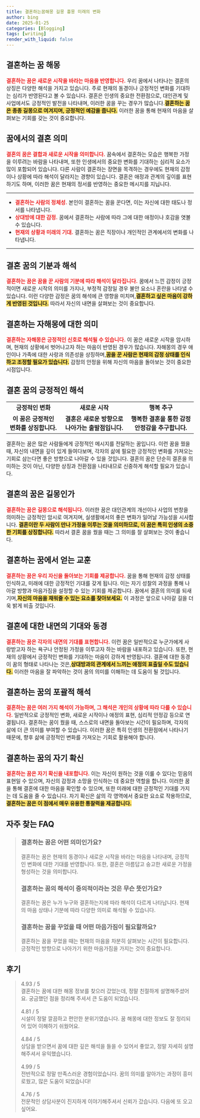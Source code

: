 ```yaml
---
title: 결혼하는꿈해몽 길몽 흉몽 미래의 변화
author: bing
date: 2025-01-25
categories: [Blogging]
tags: [writing]
render_with_liquid: false
---
```



<h2 id='결혼하는 꿈 해몽'>결혼하는 꿈 해몽</h2>

<p><b><span style="color: #ee2323;">결혼하는 꿈은 새로운 시작을 바라는 마음을 반영합니다.</span></b> 우리 꿈에서 나타나는 결혼의 상징은 다양한 해석을 가지고 있습니다. 주로 현재의 동경이나 긍정적인 변화를 기대하는 심리가 반영된다고 볼 수 있습니다. 결혼은 인생의 중요한 전환점으로, 대인관계 및 사업에서도 긍정적인 발전을 나타내며, 이러한 꿈을 꾸는 경우가 많습니다.<b><span style="background-color: #ffe066;">결혼하는 꿈은 종종 길몽으로 여겨지며, 긍정적인 예감을 줍니다.</span></b> 이러한 꿈을 통해 현재의 마음을 살펴보는 기회를 갖는 것이 중요합니다.</p>

<h2 id='꿈에서의 결혼 의미'>꿈에서의 결혼 의미</h2>

<p><b><span style="color: #ee2323;">결혼의 꿈은 결합과 새로운 시작을 의미합니다.</span></b> 꿈속에서 결혼하는 모습은 행복한 가정을 이루려는 바람을 나타내며, 또한 인생에서의 중요한 변화를 기대하는 심리적 요소가 많이 포함되어 있습니다. 다른 사람이 결혼하는 장면을 목격하는 경우에도 현재의 감정이나 상황에 따라 해석이 달라지는 경향이 있습니다. 결혼은 애정과 관계의 깊이를 표현하기도 하며, 이러한 꿈은 현재의 정서를 반영하는 중요한 메시지를 지닙니다.</p>

<hr />

<ul>
    <li><b><span style="color: #ee2323;">결혼하는 사람의 정체성.</span></b> 본인이 결혼하는 꿈을 꾼다면, 이는 자신에 대한 태도나 정서를 나타냅니다.</li>
    <li><b><span style="color: #ee2323;">상대방에 대한 감정.</span></b> 꿈에서 결혼하는 사람에 따라 그에 대한 애정이나 호감을 엿볼 수 있습니다.</li>
    <li><b><span style="color: #ee2323;">현재의 상황과 미래의 기대.</span></b> 결혼하는 꿈은 직장이나 개인적인 관계에서의 변화를 나타냅니다.</li>
</ul>

<hr />

<h2 id='결혼 꿈의 기분과 해석'>결혼 꿈의 기분과 해석</h2>

<p><b><span style="color: #ee2323;">결혼하는 꿈은 꿈을 꾼 사람의 기분에 따라 해석이 달라집니다.</span></b> 꿈에서 느낀 감정이 긍정적이면 새로운 시작의 의미를 가지나, 부정적 감정일 경우 불안 요소나 혼란을 나타낼 수 있습니다. 이런 다양한 감정은 꿈의 해석에 큰 영향을 미치며,<b><span style="background-color: #ffe066;">결혼하고 싶은 마음이 강하게 반영된 것입니다.</span></b> 따라서 자신의 내면을 살펴보는 것이 중요합니다.</p>

<h2 id='결혼하는 자해몽에 대한 의미'>결혼하는 자해몽에 대한 의미</h2>

<p><b><span style="color: #ee2323;">결혼하는 자해몽은 긍정적인 신호로 해석될 수 있습니다.</span></b> 이 꿈은 새로운 시작을 암시하며, 현재의 상황에서 벗어나고자 하는 마음이 반영된 경우가 많습니다. 자해몽의 경우 애인이나 가족에 대한 사랑과 의존성을 상징하며,<b><span style="background-color: #ffe066;">꿈을 꾼 사람은 현재의 감정 상태를 인식하고 조정할 필요가 있습니다.</span></b> 감정의 안정을 위해 자신의 마음을 돌아보는 것이 중요한 시점입니다.</p>

<h2 id='결혼 꿈의 긍정적인 해석'>결혼 꿈의 긍정적인 해석</h2>

<table>
    <tr>
        <td style="text-align: center; height: 17px;"><b>긍정적인 변화</b></td>
        <td style="text-align: center; height: 17px;"><b>새로운 시작</b></td>
        <td style="text-align: center; height: 17px;"><b>행복 추구</b></td>
    </tr>
    <tr>
        <td style="text-align: center; height: 17px;"><b>이 꿈은 긍정적인 변화를 상징합니다.</b></td>
        <td style="text-align: center; height: 17px;"><b>결혼은 새로운 방향으로 나아가는 출발점입니다.</b></td>
        <td style="text-align: center; height: 17px;"><b>행복한 결혼을 통한 감정 안정감을 추구합니다.</b></td>
    </tr>
</table>

<p>결혼하는 꿈은 많은 사람들에게 긍정적인 메시지를 전달하는 꿈입니다. 이런 꿈을 꿨을 때, 자신의 내면을 깊이 있게 들여다보며, 각자의 삶에 필요한 긍정적인 변화를 가져오는 기회로 삼는다면 좋은 방향으로 나아갈 수 있을 것입니다. 결혼의 꿈은 단순히 결혼을 의미하는 것이 아닌, 다양한 상징과 전환점을 나타내므로 신중하게 해석할 필요가 있습니다.</p>

<h2 id='결혼의 꿈은 길몽인가'>결혼의 꿈은 길몽인가</h2>

<p><b><span style="color: #ee2323;">결혼하는 꿈은 길몽으로 해석됩니다.</span></b> 이러한 꿈은 대인관계의 개선이나 사업의 번창을 의미하는 긍정적인 암시로 여겨지며, 실생활에서의 좋은 변화가 일어날 가능성을 시사합니다. <b><span style="background-color: #ffe066;">결혼이란 두 사람이 만나 가정을 이루는 것을 의미하므로, 이 꿈은 특히 인생의 소중한 기회를 상징합니다.</span></b> 따라서 결혼 꿈을 꿨을 때는 그 의미를 잘 살펴보는 것이 좋습니다.</p>

<h2 id='결혼하는 꿈에서 얻는 교훈'>결혼하는 꿈에서 얻는 교훈</h2>

<p><b><span style="color: #ee2323;">결혼하는 꿈은 우리 자신을 돌아보는 기회를 제공합니다.</span></b> 꿈을 통해 현재의 감정 상태를 인식하고, 미래에 대한 긍정적인 기대를 갖게 됩니다. 이는 자기 성찰의 과정을 통해 나아갈 방향과 마음가짐을 설정할 수 있는 기회를 제공합니다. 꿈에서 결혼의 의미를 되새기며,<b><span style="background-color: #ffe066;">자신의 마음을 채워줄 수 있는 요소를 찾아보세요.</span></b> 이 과정은 앞으로 나아갈 길을 더욱 밝게 비출 것입니다.</p>

<h2 id='결혼에 대한 내면의 기대와 동경'>결혼에 대한 내면의 기대와 동경</h2>

<p><b><span style="color: #ee2323;">결혼하는 꿈은 각자의 내면의 기대를 표현합니다.</span></b> 이런 꿈은 일반적으로 누군가에게 사랑받고자 하는 욕구나 안정된 가정을 이루고자 하는 바람을 내포하고 있습니다. 또한, 현재의 상황에서 긍정적인 변화를 기대하는 마음이 강하게 반영됩니다. 결혼에 대한 동경이 꿈의 형태로 나타나는 것은,<b><span style="background-color: #ffe066;">상대방과의 관계에서 느끼는 애정의 표출일 수도 있습니다.</span></b> 이러한 마음을 잘 파악하는 것이 꿈의 의미를 이해하는 데 도움이 될 것입니다.</p>

<h2 id='결혼하는 꿈의 포괄적 해석'>결혼하는 꿈의 포괄적 해석</h2>

<p><b><span style="color: #ee2323;">결혼하는 꿈은 여러 가지 해석이 가능하며, 그 해석은 개인의 상황에 따라 다를 수 있습니다.</span></b> 일반적으로 긍정적인 변화, 새로운 시작이나 애정의 표현, 심리적 안정감 등으로 연결됩니다. 결혼하는 꿈이 꿨을 때, 스스로의 내면을 돌아보는 시간이 필요하며, 각자의 삶에 더 큰 의미를 부여할 수 있습니다. 이러한 꿈은 특히 인생의 전환점에서 나타나기 때문에, 향후 삶에 긍정적인 변화를 가져오는 기회로 활용해야 합니다.</p>

<h2 id='결혼하는 꿈의 자기 확신'>결혼하는 꿈의 자기 확신</h2>

<p><b><span style="color: #ee2323;">결혼하는 꿈은 자기 확신을 내포합니다.</span></b> 이는 자신이 원하는 것을 이룰 수 있다는 믿음의 표현일 수 있으며, 자신의 감정과 소망을 인식하는 데 중요한 역할을 합니다. 이러한 꿈을 통해 결혼에 대한 마음을 확인할 수 있으며, 또한 미래에 대한 긍정적인 기대를 가지는 데 도움을 줄 수 있습니다. 자기 확신은 삶의 각 영역에서 중요한 요소로 작용하므로,<b><span style="background-color: #ffe066;">결혼하는 꿈은 이 점에서 매우 유용한 통찰력을 제공합니다.</span></b></p>


<h2 id='자주_찾는_FAQ'>자주 찾는 FAQ</h2>
<div itemscope="" itemtype="https://schema.org/FAQPage"> 
<blockquote> 
<div itemscope="" itemprop="mainEntity" itemtype="https://schema.org/Question"> 
<h3 itemprop="name">결혼하는 꿈은 어떤 의미인가요?</h3> 
<div itemscope="" itemprop="acceptedAnswer" itemtype="https://schema.org/Answer"> 
<span itemprop="text"> 
<p>결혼하는 꿈은 현재의 동경이나 새로운 시작을 바라는 마음을 나타내며, 긍정적인 변화에 대한 기대를 반영합니다. 또한, 결혼은 아름답고 숭고한 새로운 가정을 형성하는 것을 의미합니다.</p> 
</span> 
</div> 
</div> 
<div itemscope="" itemprop="mainEntity" itemtype="https://schema.org/Question"> 
<h3 itemprop="name">결혼하는 꿈의 해석이 중의적이라는 것은 무슨 뜻인가요?</h3> 
<div itemscope="" itemprop="acceptedAnswer" itemtype="https://schema.org/Answer"> 
<span itemprop="text"> 
<p>결혼하는 꿈은 누가 누구와 결혼하는지에 따라 해석이 다르게 나타납니다. 현재의 마음 상태나 기분에 따라 다양한 의미로 해석될 수 있습니다.</p> 
</span> 
</div> 
</div> 
<div itemscope="" itemprop="mainEntity" itemtype="https://schema.org/Question"> 
<h3 itemprop="name">결혼하는 꿈을 꾸었을 때 어떤 마음가짐이 필요할까요?</h3> 
<div itemscope="" itemprop="acceptedAnswer" itemtype="https://schema.org/Answer"> 
<span itemprop="text"> 
<p>결혼하는 꿈을 꾸었을 때는 현재의 마음을 차분히 살펴보는 시간이 필요합니다. 긍정적인 방향으로 나아가기 위한 마음가짐을 가지는 것이 중요합니다.</p> 
</span> 
</div> 
</div> 
</blockquote> 
</div>
<h2 id='후기'>후기</h2>
<div itemscope itemtype="https://schema.org/Product">
  <blockquote>
  <div itemprop="review" itemscope itemtype="https://schema.org/Review">
      <div itemprop="reviewRating" itemscope itemtype="https://schema.org/Rating"> <span itemprop="ratingValue">4.93</span> / <span itemprop="bestRating">5</span> </div>
      <span itemprop="reviewBody">결혼하는 꿈에 대한 해몽 정보를 찾으러 갔었는데, 정말 친절하게 설명해주셨어요. 궁금했던 점을 정리해 주셔서 큰 도움이 되었습니다.</span>
  </div>
  <br>
  <div itemprop="review" itemscope itemtype="https://schema.org/Review">
      <div itemprop="reviewRating" itemscope itemtype="https://schema.org/Rating"> <span itemprop="ratingValue">4.81</span> / <span itemprop="bestRating">5</span> </div>
      <span itemprop="reviewBody">시설이 정말 깔끔하고 편안한 분위기였습니다. 꿈 해몽에 대한 정보도 잘 정리되어 있어 이해하기 쉬웠어요.</span>
  </div>
  <br>
  <div itemprop="review" itemscope itemtype="https://schema.org/Review">
      <div itemprop="reviewRating" itemscope itemtype="https://schema.org/Rating"> <span itemprop="ratingValue">4.84</span> / <span itemprop="bestRating">5</span> </div>
      <span itemprop="reviewBody">상담을 받으면서 꿈에 대한 깊은 해석을 들을 수 있어서 좋았고, 정말 자세히 설명해주셔서 유익했습니다.</span>
  </div>
  <br>
  <div itemprop="review" itemscope itemtype="https://schema.org/Review">
      <div itemprop="reviewRating" itemscope itemtype="https://schema.org/Rating"> <span itemprop="ratingValue">4.99</span> / <span itemprop="bestRating">5</span> </div>
      <span itemprop="reviewBody">전반적으로 정말 만족스러운 경험이었습니다. 꿈의 의미를 알아가는 과정이 흥미로웠고, 많은 도움이 되었습니다!</span>
  </div>
  <br>
  <div itemprop="review" itemscope itemtype="https://schema.org/Review">
      <div itemprop="reviewRating" itemscope itemtype="https://schema.org/Rating"> <span itemprop="ratingValue">4.76</span> / <span itemprop="bestRating">5</span> </div>
      <span itemprop="reviewBody">전문적인 상담사분이 진지하게 이야기해주셔서 신뢰가 갔습니다. 다음에 또 오고 싶어요.</span>
  </div>
  </blockquote>
</div>
